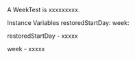 A WeekTest is xxxxxxxxx.Instance Variables	restoredStartDay:		<Object>	week:		<Object>restoredStartDay	- xxxxxweek	- xxxxx